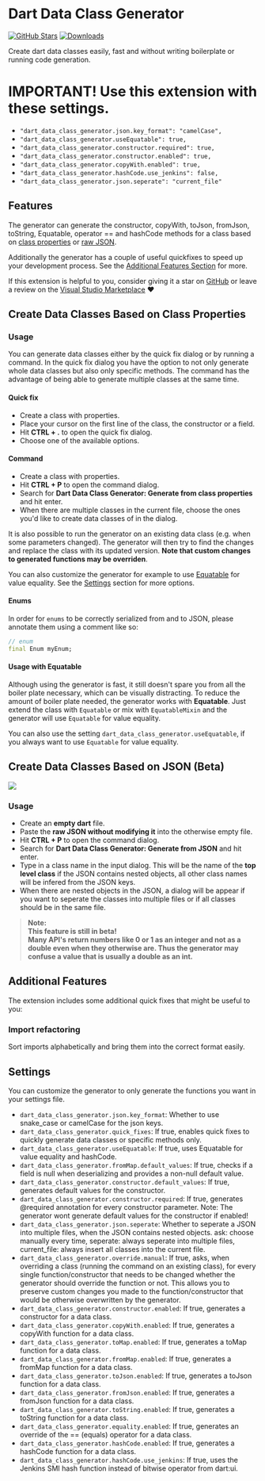 # Dart Data Class Generator

[![GitHub Stars](https://img.shields.io/github/stars/bxqm/dart_data_class_generator.svg?logo=github)](https://github.com/bxqm/dart_data_class_generator)
[![Downloads](https://img.shields.io/visual-studio-marketplace/d/BendixMa.dart-data-class-generator?color=blue)](https://github.com/bxqm/dart_data_class_generator)


Create dart data classes easily, fast and without writing boilerplate or running code generation.

# IMPORTANT! Use this extension with these settings.


* `"dart_data_class_generator.json.key_format": "camelCase",`
* `"dart_data_class_generator.useEquatable": true,`
* `"dart_data_class_generator.constructor.required": true,`
* `"dart_data_class_generator.constructor.enabled": true,`
* `"dart_data_class_generator.copyWith.enabled": true,`
* `"dart_data_class_generator.hashCode.use_jenkins": false,`
* `"dart_data_class_generator.json.seperate": "current_file"`


## Features

The generator can generate the constructor, copyWith, toJson, fromJson, toString, Equatable, operator == and hashCode methods for a class based on [class properties](#create-data-classes-based-on-class-properties) or [raw JSON](#create-data-classes-based-on-json-beta).

Additionally the generator has a couple of useful quickfixes to speed up your development process. See the [Additional Features Section](#additional-features) for more.

If this extension is helpful to you, consider giving it a star on [GitHub](https://github.com/bxqm/Dart-Data-Class-Generator) or leave a review on the [Visual Studio Marketplace](https://marketplace.visualstudio.com/items?itemName=BendixMa.dart-data-class-generator) :heart:

## Create Data Classes Based on Class Properties
### **Usage**

You can generate data classes either by the quick fix dialog or by running a command. In the quick fix dialog you have the option to not only generate whole data classes but also only specific methods. The command has the advantage of being able to generate multiple classes at the same time.

#### **Quick fix**

- Create a class with properties.
- Place your cursor on the first line of the class, the constructor or a field.
- Hit **CTRL + .** to open the quick fix dialog.
- Choose one of the available options.

#### **Command**

- Create a class with properties.
- Hit **CTRL + P** to open the command dialog.
- Search for **Dart Data Class Generator: Generate from class properties** and hit enter.
- When there are multiple classes in the current file, choose the ones you'd like to create data classes of in the dialog.

It is also possible to run the generator on an existing data class (e.g. when some parameters changed). The generator will then try to find the changes and replace the class with its updated version. **Note that custom changes to generated functions may be overriden**.

You can also customize the generator for example to use [Equatable](https://pub.dev/packages/equatable) for value equality. See the [Settings](#-settings) section for more options.

#### **Enums**

In order for `enums` to be correctly serialized from and to JSON, please annotate them using a comment like so:
```dart
// enum
final Enum myEnum;
```

#### Usage with Equatable

Although using the generator is fast, it still doesn't spare you from all the boiler plate necessary, which can be visually distracting. To reduce the amount of boiler plate needed, the generator works with **Equatable**. Just extend the class with `Equatable` or mix with `EquatableMixin` and the generator will use `Equatable` for value equality. 

You can also use the setting `dart_data_class_generator.useEquatable`, if you always want to use `Equatable` for value equality.

## Create Data Classes Based on JSON (Beta)

![](assets/gif_from_json.gif)

### **Usage**

- Create an **empty dart** file.
- Paste the **raw JSON without modifying it** into the otherwise empty file.
- Hit **CTRL + P** to open the command dialog.
- Search for **Dart Data Class Generator: Generate from JSON** and hit enter.
- Type in a class name in the input dialog. This will be the name of the **top level class** if the JSON contains nested objects, all other class names will be infered from the JSON keys.
- When there are nested objects in the JSON, a dialog will be appear if you want to seperate the classes into multiple files or if all classes should be in the same file.

> **Note:**  
> **This feature is still in beta!**  
> **Many API's return numbers like 0 or 1 as an integer and not as a double even when they otherwise are. Thus the generator may confuse a value that is usually a double as an int.**  

## Additional Features

The extension includes some additional quick fixes that might be useful to you:

### Import refactoring

Sort imports alphabetically and bring them into the correct format easily.

## Settings

You can customize the generator to only generate the functions you want in your settings file.

* `dart_data_class_generator.json.key_format`: Whether to use snake_case or camelCase for the
json keys.
* `dart_data_class_generator.quick_fixes`: If true, enables quick fixes to quickly generate data classes or specific methods only.
* `dart_data_class_generator.useEquatable`: If true, uses Equatable for value equality and hashCode.
* `dart_data_class_generator.fromMap.default_values`: If true, checks if a field is null when deserializing and provides a non-null default value.
* `dart_data_class_generator.constructor.default_values`: If true, generates default values for the constructor.
* `dart_data_class_generator.constructor.required`: If true, generates @required annotation for every constructor parameter. Note: The generator wont generate default values for the constructor if enabled!
* `dart_data_class_generator.json.seperate`: Whether to seperate a JSON into multiple files, when the JSON contains nested objects. ask: choose manually every time, seperate: always seperate into multiple files, current_file: always insert all classes into the current file.
* `dart_data_class_generator.override.manual`: If true, asks, when overriding a class (running the command on an existing class), for every single function/constructor that needs to be changed whether the generator should override the function or not. This allows you to preserve custom changes you made to the function/constructor that would be otherwise overwritten by the generator.
* `dart_data_class_generator.constructor.enabled`: If true, generates a constructor for a data class.
* `dart_data_class_generator.copyWith.enabled`: If true, generates a copyWith function for a data class.
* `dart_data_class_generator.toMap.enabled`: If true, generates a toMap function for a data class.
* `dart_data_class_generator.fromMap.enabled`: If true, generates a fromMap function for a data class.
* `dart_data_class_generator.toJson.enabled`: If true, generates a toJson function for a data class.
* `dart_data_class_generator.fromJson.enabled`: If true, generates a fromJson function for a data class.
* `dart_data_class_generator.toString.enabled`: If true, generates a toString function for a data class.
* `dart_data_class_generator.equality.enabled`: If true, generates an override of the == (equals) operator for a data class.
* `dart_data_class_generator.hashCode.enabled`: If true, generates a hashCode function for a data class.
* `dart_data_class_generator.hashCode.use_jenkins`: If true, uses the Jenkins SMI hash function instead of bitwise operator from dart:ui.